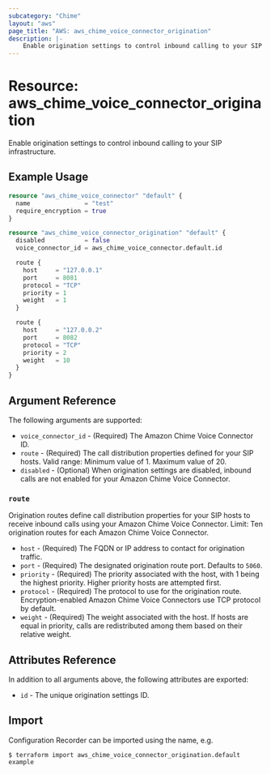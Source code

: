 ```yaml
---
subcategory: "Chime"
layout: "aws"
page_title: "AWS: aws_chime_voice_connector_origination"
description: |-
    Enable origination settings to control inbound calling to your SIP infrastructure.
---
```


# Resource: aws_chime_voice_connector_origination

Enable origination settings to control inbound calling to your SIP infrastructure.

## Example Usage

```terraform
resource "aws_chime_voice_connector" "default" {
  name               = "test"
  require_encryption = true
}

resource "aws_chime_voice_connector_origination" "default" {
  disabled           = false
  voice_connector_id = aws_chime_voice_connector.default.id

  route {
    host     = "127.0.0.1"
    port     = 8081
    protocol = "TCP"
    priority = 1
    weight   = 1
  }

  route {
    host     = "127.0.0.2"
    port     = 8082
    protocol = "TCP"
    priority = 2
    weight   = 10
  }
}
```

## Argument Reference

The following arguments are supported:

* `voice_connector_id` - (Required) The Amazon Chime Voice Connector ID.
* `route` - (Required) The call distribution properties defined for your SIP hosts. Valid range: Minimum value of 1. Maximum value of 20.
* `disabled` - (Optional) When origination settings are disabled, inbound calls are not enabled for your Amazon Chime Voice Connector.

### `route`

Origination routes define call distribution properties for your SIP hosts to receive inbound calls using your Amazon Chime Voice Connector. Limit: Ten origination routes for each Amazon Chime Voice Connector.

* `host` - (Required) The FQDN or IP address to contact for origination traffic.
* `port` - (Required) The designated origination route port. Defaults to `5060`.
* `priority` - (Required) The priority associated with the host, with 1 being the highest priority. Higher priority hosts are attempted first.
* `protocol` - (Required) The protocol to use for the origination route. Encryption-enabled Amazon Chime Voice Connectors use TCP protocol by default.
* `weight` - (Required) The weight associated with the host. If hosts are equal in priority, calls are redistributed among them based on their relative weight.

## Attributes Reference

In addition to all arguments above, the following attributes are exported:

* `id` - The unique origination settings ID.

## Import

Configuration Recorder can be imported using the name, e.g.

```
$ terraform import aws_chime_voice_connector_origination.default example
```
